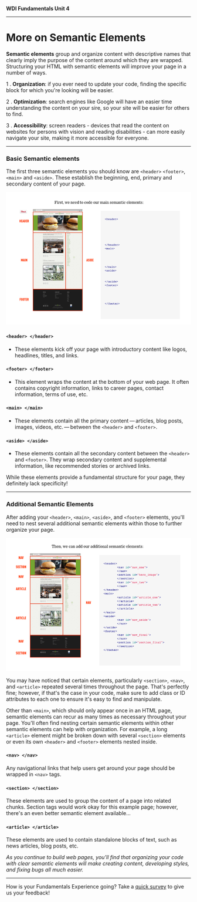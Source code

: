 **WDI Fundamentals Unit 4**

---

# More on Semantic Elements

**Semantic elements** group and organize content with descriptive names that clearly imply the purpose of the content around which they are wrapped. Structuring your HTML with semantic elements will improve your page in a number of ways.

  1 . **Organization**: if you ever need to update your code, finding the specific block for which you're looking will be easier.

  2 . **Optimization**: search engines like Google will have an easier time understanding the content on your sire, so your site will be easier for others to find.

  3 . **Accessibility**: screen readers - devices that read the content on websites for persons with vision and reading disabilities - can more easily navigate your site, making it more accessible for everyone.

---
### Basic Semantic elements

The first three semantic elements you should know are `<header>` `<footer>`, `<main>` and `<aside>`. These establish the beginning, end, primary and secondary content of your page.

![](../assets/elkwebdesign/semantic2.png)

#### `<header> </header>`
  * These elements kick off your page with introductory content like logos, headlines, titles, and links.

#### `<footer> </footer>`
  * This element wraps the content at the bottom of your web page. It often contains copyright information, links to career pages, contact information, terms of use, etc.

#### `<main> </main>`
  * These elements contain all the primary content — articles, blog posts, images, videos, etc. — between the `<header>` and `<footer>`.

#### `<aside> </aside>`
  * These elements contain all the secondary content between the `<header>` and `<footer>`. They wrap secondary content and supplemental information, like recommended stories or archived links.

While these elements provide a fundamental structure for your page, they definitely lack specificity!

---

### Additional Semantic Elements

After adding your `<header>`, `<main>`, `<aside>`, and `<footer>` elements, you'll need to nest several additional semantic elements within those to further organize your page.

![](../assets/elkwebdesign/semantic.png)

You may have noticed that certain elements, particularly `<section>`, `<nav>`, and `<article>` repeated several times throughout the page. That's perfectly fine; however, if that's the case in your code, make sure to add class or ID attributes to each one to ensure it's easy to find and manipulate.

Other than `<main>`, which should only appear once in an HTML page, semantic elements can recur as many times as necessary throughout your page. You'll often find nesting certain semantic elements within other semantic elements can help with organization. For example, a long `<article>` element might be broken down with several `<section>` elements or even its own `<header>` and `<footer>` elements nested inside.

#### `<nav> </nav>`
Any navigational links that help users get around your page should be wrapped in `<nav>` tags.

#### `<section> </section>`
These elements are used to group the content of a page into related chunks. Section tags would work okay for this example page; however, there's an even better semantic element available...

#### `<article> </article>`
These elements are used to contain standalone blocks of text, such as news articles, blog posts, etc.

*As you continue to build web pages, you’ll find that organizing your code with clear semantic elements will make creating content, developing styles, and fixing bugs all much easier.*

---
How is your Fundamentals Experience going? Take a [quick survey](../feedback.md) to give us your feedback!
